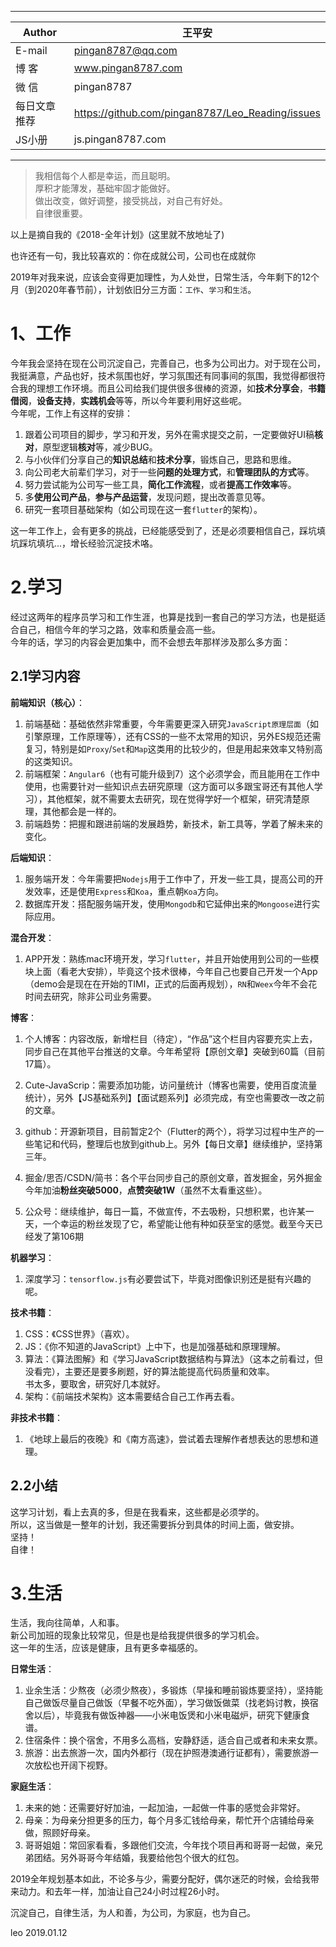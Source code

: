 ****
|Author|王平安|
|---|---|
|E-mail|pingan8787@qq.com|
|博  客|www.pingan8787.com|
|微  信|pingan8787|
|每日文章推荐|https://github.com/pingan8787/Leo_Reading/issues|
|JS小册|js.pingan8787.com|
****

> 我相信每个人都是幸运，而且聪明。    
> 厚积才能薄发，基础牢固才能做好。     
> 做出改变，做好调整，接受挑战，对自己有好处。    
> 自律很重要。    

以上是摘自我的《2018-全年计划》(这里就不放地址了)   

也许还有一句，我比较喜欢的：你在成就公司，公司也在成就你   

2019年对我来说，应该会变得更加理性，为人处世，日常生活，今年剩下的12个月（到2020年春节前），计划依旧分三方面：`工作`、`学习`和`生活`。   

# 1、工作
今年我会坚持在现在公司沉淀自己，完善自己，也多为公司出力。对于现在公司，我挺满意，产品也好，技术氛围也好，学习氛围还有同事间的氛围，我觉得都很符合我的理想工作环境。而且公司给我们提供很多很棒的资源，如**技术分享会**，**书籍借阅**，**设备支持**，**实践机会**等等，所以今年要利用好这些呢。    
今年呢，工作上有这样的安排：   
1. 跟着公司项目的脚步，学习和开发，另外在需求提交之前，一定要做好UI稿**核对**，原型逻辑**核对**等，减少BUG。   
2. 与小伙伴们分享自己的**知识总结**和**技术分享**，锻炼自己，思路和思维。   
3. 向公司老大前辈们学习，对于一些**问题的处理方式**，和**管理团队的方式**等。   
4. 努力尝试能为公司写一些工具，**简化工作流程**，或者**提高工作效率**等。  
5. 多**使用公司产品**，**参与产品运营**，发现问题，提出改善意见等。  
6. 研究一套项目基础架构（如公司现在这一套`flutter`的架构）。     

这一年工作上，会有更多的挑战，已经能感受到了，还是必须要相信自己，踩坑填坑踩坑填坑...，增长经验沉淀技术咯。   

# 2.学习   
经过这两年的程序员学习和工作生涯，也算是找到一套自己的学习方法，也是挺适合自己，相信今年的学习之路，效率和质量会高一些。   
今年的话，学习的内容会更加集中，而不会想去年那样涉及那么多方面：   

## 2.1学习内容

**前端知识（核心）**：   
1. 前端基础：基础依然非常重要，今年需要更深入研究`JavaScript原理层面`（如引擎原理，工作原理等），还有CSS的一些不太常用的知识，另外ES规范还需复习，特别是如`Proxy`/`Set`和`Map`这类用的比较少的，但是用起来效率又特别高的这类知识。   
2. 前端框架：`Angular6`（也有可能升级到7）这个必须学会，而且能用在工作中使用，也需要针对一些知识点去研究原理（这方面可以多跟宝哥还有其他人学习），其他框架，就不需要太去研究，现在觉得学好一个框架，研究清楚原理，其他都会是一样的。   
3. 前端趋势：把握和跟进前端的发展趋势，新技术，新工具等，学着了解未来的变化。    

**后端知识**：  
1. 服务端开发：今年需要把`Nodejs`用于工作中了，开发一些工具，提高公司的开发效率，还是使用`Express`和`Koa`，重点朝`Koa`方向。   
2. 数据库开发：搭配服务端开发，使用`Mongodb`和它延伸出来的`Mongoose`进行实际应用。   

**混合开发**：  
1. APP开发：熟练mac环境开发，学习`flutter`，并且开始使用到公司的一些模块上面（看老大安排），毕竟这个技术很棒，今年自己也要自己开发一个App（demo会是现在在开始的TIMI，正式的后面再规划），`RN`和`Weex`今年不会花时间去研究，除非公司业务需要。   

**博客**：  
1. 个人博客：内容改版，新增栏目（待定），“作品”这个栏目内容要充实上去，同步自己在其他平台推送的文章。今年希望将【原创文章】突破到60篇（目前17篇）。   
2. Cute-JavaScrip：需要添加功能，访问量统计（博客也需要，使用百度流量统计），另外【JS基础系列】【面试题系列】必须完成，有空也需要改一改之前的文章。   
3. github：开源新项目，目前暂定2个（Flutter的两个），将学习过程中生产的一些笔记和代码，整理后也放到github上。另外【每日文章】继续维护，坚持第三年。    
4. 掘金/思否/CSDN/简书：各个平台同步自己的原创文章，首发掘金，另外掘金今年加油**粉丝突破5000**，**点赞突破1W**（虽然不太看重这些）。   

5. 公众号：继续维护，每日一篇，不做宣传，不去吸粉，只想积累，也许某一天，一个幸运的粉丝发现了它，希望能让他有种如获至宝的感觉。截至今天已经发了第106期   

**机器学习**：  
1. 深度学习：`tensorflow.js`有必要尝试下，毕竟对图像识别还是挺有兴趣的呢。    

**技术书籍**：  
1. CSS：《CSS世界》（喜欢）。    
2. JS：《你不知道的JavaScript》上中下，也是加强基础和原理理解。     
3. 算法：《算法图解》和《学习JavaScript数据结构与算法》（这本之前看过，但没看完），主要还是要多刷题，好的算法能提高代码质量和效率。   
书太多，要取舍，研究好几本就好。   
4. 架构：《前端技术架构》这本需要结合自己工作再去看。   

**非技术书籍**：  
1. 《地球上最后的夜晚》和《南方高速》，尝试着去理解作者想表达的思想和道理。   

## 2.2小结
这学习计划，看上去真的多，但是在我看来，这些都是必须学的。   
所以，这当做是一整年的计划，我还需要拆分到具体的时间上面，做安排。   
坚持！   
自律！   

# 3.生活
生活，我向往简单，人和事。   
新公司加班的现象比较常见，但是也是给我提供很多的学习机会。   
这一年的生活，应该是健康，且有更多幸福感的。   

**日常生活**：  
1. 业余生活：少熬夜（必须少熬夜），多锻炼（早操和睡前锻炼要坚持），坚持能自己做饭尽量自己做饭（早餐不吃外面），学习做饭做菜（找老妈讨教，换宿舍以后），毕竟我有做饭神器——小米电饭煲和小米电磁炉，研究下健康食谱。   
2. 住宿条件：换个宿舍，不用多么高档，安静舒适，适合自己或者和未来女票。   
3. 旅游：出去旅游一次，国内外都行（现在护照港澳通行证都有），需要旅游一次放松也开阔下视野。   

**家庭生活**：   
1. 未来的她：还需要好好加油，一起加油，一起做一件事的感觉会非常好。   
2. 母亲：为母亲分担更多的压力，每个月多汇钱给母亲，帮忙开个店铺给母亲做，照顾好母亲。   
3. 哥哥姐姐：常回家看看，多跟他们交流，今年找个项目再和哥哥一起做，亲兄弟团结。另外哥哥今年结婚，我要给他包个很大的红包。   

2019全年规划基本如此，不论多与少，需要分配好，偶尔迷茫的时候，会给我带来动力。和去年一样，加油让自己24小时过程26小时。   

沉淀自己，自律生活，为人和善，为公司，为家庭，也为自己。   



leo 2019.01.12